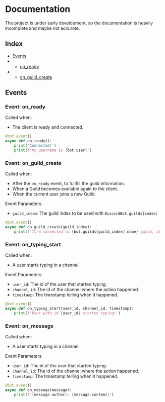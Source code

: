 # Documentation
The project is under early development, so the documentation is heavily incomplete and maybe not accurate.

## Index
- [Events](#events)
- - [on_ready](#event-on_ready)
- - [on_guild_create](#event-on_guild_create)

## Events

### Event: on_ready
Called when:
- The client is ready and connected.

```python
@bot.event()
async def on_ready():
    print('Connected!')
    print(f'My username is {bot.user}')
```

### Event: on_guild_create
Called when:
- After the `on_ready` event, to fullfill the guild information.
- When a Guild becomes available again to the client.
- When the current user joins a new Guild.

Event Parameters:
- `guild_index`: The guild index to be used with `DiscordBot.guilds[index]`

```python
@bot.event()
async def on_guild_create(guild_index):
    print(f'I\'m connected to {bot.guilds[guild_index].name} guild, it got {len(bot.guilds[guild_index].channels)} channels.')
```

### Event: on_typing_start
Called when:
- A user starts typing in a channel

Event Parameters:
- `user_id`: The id of the user that started typing.
- `channel_id`: The id of the channel where the action happened.
- `timestamp`: The timestamp telling when it happened.

```python
@bot.event()
async def on_typing_start(user_id, channel_id, timestamp):
    print(f'User with id {user_id} started typing!')
```

### Event: on_message
Called when:
- A user starts typing in a channel

Event Parameters:
- `user_id`: The id of the user that started typing.
- `channel_id`: The id of the channel where the action happened.
- `timestamp`: The timestamp telling when it happened.

```python
@bot.event()
async def on_message(message):
    print(f'{message.author}: {message.content}')
```
